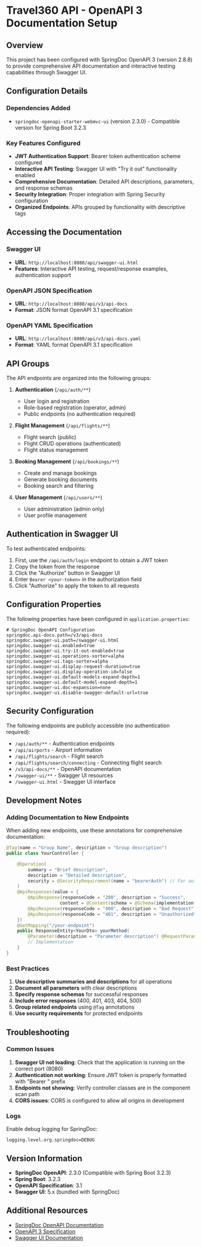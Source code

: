 # Travel360 API - OpenAPI 3 Documentation Setup

## Overview

This project has been configured with SpringDoc OpenAPI 3 (version 2.8.8) to provide comprehensive API documentation and interactive testing capabilities through Swagger UI.

## Configuration Details

### Dependencies Added
- `springdoc-openapi-starter-webmvc-ui` (version 2.3.0) - Compatible version for Spring Boot 3.2.3

### Key Features Configured
- **JWT Authentication Support**: Bearer token authentication scheme configured
- **Interactive API Testing**: Swagger UI with "Try it out" functionality enabled
- **Comprehensive Documentation**: Detailed API descriptions, parameters, and response schemas
- **Security Integration**: Proper integration with Spring Security configuration
- **Organized Endpoints**: APIs grouped by functionality with descriptive tags

## Accessing the Documentation

### Swagger UI
- **URL**: `http://localhost:8080/api/swagger-ui.html`
- **Features**: Interactive API testing, request/response examples, authentication support

### OpenAPI JSON Specification
- **URL**: `http://localhost:8080/api/v3/api-docs`
- **Format**: JSON format OpenAPI 3.1 specification

### OpenAPI YAML Specification
- **URL**: `http://localhost:8080/api/v3/api-docs.yaml`
- **Format**: YAML format OpenAPI 3.1 specification

## API Groups

The API endpoints are organized into the following groups:

1. **Authentication** (`/api/auth/**`)
   - User login and registration
   - Role-based registration (operator, admin)
   - Public endpoints (no authentication required)

2. **Flight Management** (`/api/flights/**`)
   - Flight search (public)
   - Flight CRUD operations (authenticated)
   - Flight status management

3. **Booking Management** (`/api/bookings/**`)
   - Create and manage bookings
   - Generate booking documents
   - Booking search and filtering

4. **User Management** (`/api/users/**`)
   - User administration (admin only)
   - User profile management

## Authentication in Swagger UI

To test authenticated endpoints:

1. First, use the `/api/auth/login` endpoint to obtain a JWT token
2. Copy the token from the response
3. Click the "Authorize" button in Swagger UI
4. Enter `Bearer <your-token>` in the authorization field
5. Click "Authorize" to apply the token to all requests

## Configuration Properties

The following properties have been configured in `application.properties`:

```properties
# SpringDoc OpenAPI Configuration
springdoc.api-docs.path=/v3/api-docs
springdoc.swagger-ui.path=/swagger-ui.html
springdoc.swagger-ui.enabled=true
springdoc.swagger-ui.try-it-out-enabled=true
springdoc.swagger-ui.operations-sorter=alpha
springdoc.swagger-ui.tags-sorter=alpha
springdoc.swagger-ui.display-request-duration=true
springdoc.swagger-ui.display-operation-id=false
springdoc.swagger-ui.default-models-expand-depth=1
springdoc.swagger-ui.default-model-expand-depth=1
springdoc.swagger-ui.doc-expansion=none
springdoc.swagger-ui.disable-swagger-default-url=true
```

## Security Configuration

The following endpoints are publicly accessible (no authentication required):
- `/api/auth/**` - Authentication endpoints
- `/api/airports` - Airport information
- `/api/flights/search` - Flight search
- `/api/flights/search/connecting` - Connecting flight search
- `/v3/api-docs/**` - OpenAPI documentation
- `/swagger-ui/**` - Swagger UI resources
- `/swagger-ui.html` - Swagger UI interface

## Development Notes

### Adding Documentation to New Endpoints

When adding new endpoints, use these annotations for comprehensive documentation:

```java
@Tag(name = "Group Name", description = "Group description")
public class YourController {

    @Operation(
        summary = "Brief description",
        description = "Detailed description",
        security = @SecurityRequirement(name = "bearerAuth") // For authenticated endpoints
    )
    @ApiResponses(value = {
        @ApiResponse(responseCode = "200", description = "Success", 
                    content = @Content(schema = @Schema(implementation = YourDto.class))),
        @ApiResponse(responseCode = "400", description = "Bad Request"),
        @ApiResponse(responseCode = "401", description = "Unauthorized")
    })
    @GetMapping("/your-endpoint")
    public ResponseEntity<YourDto> yourMethod(
        @Parameter(description = "Parameter description") @RequestParam String param) {
        // Implementation
    }
}
```

### Best Practices

1. **Use descriptive summaries and descriptions** for all operations
2. **Document all parameters** with clear descriptions
3. **Specify response schemas** for successful responses
4. **Include error responses** (400, 401, 403, 404, 500)
5. **Group related endpoints** using `@Tag` annotations
6. **Use security requirements** for protected endpoints

## Troubleshooting

### Common Issues

1. **Swagger UI not loading**: Check that the application is running on the correct port (8080)
2. **Authentication not working**: Ensure JWT token is properly formatted with "Bearer " prefix
3. **Endpoints not showing**: Verify controller classes are in the component scan path
4. **CORS issues**: CORS is configured to allow all origins in development

### Logs

Enable debug logging for SpringDoc:
```properties
logging.level.org.springdoc=DEBUG
```

## Version Information

- **SpringDoc OpenAPI**: 2.3.0 (Compatible with Spring Boot 3.2.3)
- **Spring Boot**: 3.2.3
- **OpenAPI Specification**: 3.1
- **Swagger UI**: 5.x (bundled with SpringDoc)

## Additional Resources

- [SpringDoc OpenAPI Documentation](https://springdoc.org/)
- [OpenAPI 3 Specification](https://swagger.io/specification/)
- [Swagger UI Documentation](https://swagger.io/tools/swagger-ui/) 